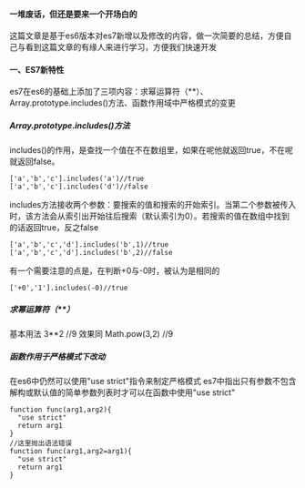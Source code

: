 #### 一堆废话，但还是要来一个开场白的
这篇文章是基于es6版本对es7新增以及修改的内容，做一次简要的总结，方便自己与看到这篇文章的有缘人来进行学习，方便我们快速开发
####  一、ES7新特性
es7在es6的基础上添加了三项内容：求幂运算符（**）、Array.prototype.includes()方法、函数作用域中严格模式的变更

##### Array.prototype.includes()方法
includes()的作用，是查找一个值在不在数组里，如果在呢他就返回true，不在呢就返回false。
```
['a','b','c'].includes('a')//true
['a','b','c'].includes('d')//false
```
includes方法接收两个参数：要搜索的值和搜索的开始索引。当第二个参数被传入时，该方法会从索引出开始往后搜索（默认索引为0）。若搜索的值在数组中找到的话返回true，反之false
```
['a','b','c','d'].includes('b',1)//true
['a','b','c','d'].includes('b',2)//false
```
有一个需要注意的点是，在判断+0与-0时，被认为是相同的
```
['+0','1'].includes(-0)//true
```
##### 求幂运算符（**）
基本用法
3**2    //9
效果同
Math.pow(3,2)   //9

##### 函数作用于严格模式下改动
在es6中仍然可以使用"use strict"指令来制定严格模式
es7中指出只有参数不包含解构或默认值的简单参数列表时才可以在函数中使用"use strict"
```
function func(arg1,arg2){
  "use strict"
  return arg1
}
//这里抛出语法错误
function func(arg1,arg2=arg1){
  "use strict"
  return arg1
}
```
